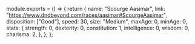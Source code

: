 module.exports = () => {
	return {
		name: "Scourge Aasimar",
		link: "https://www.dndbeyond.com/races/aasimar#ScourgeAasimar",
		disposition: ["Good"],
		speed: 30,
		size: "Medium",
		maxAge: 0,
		minAge: 0,
		stats: {
			strength: 0,
			dexterity: 0,
			constitution: 1,
			intelligence: 0,
			wisdom: 0,
			charisma: 2,
		},
	};
};
